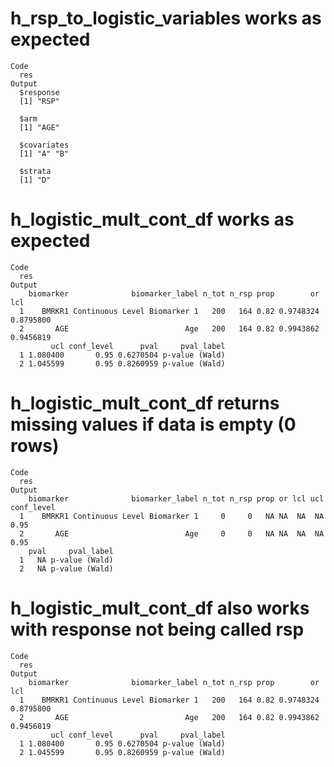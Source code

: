 # h_rsp_to_logistic_variables works as expected

    Code
      res
    Output
      $response
      [1] "RSP"
      
      $arm
      [1] "AGE"
      
      $covariates
      [1] "A" "B"
      
      $strata
      [1] "D"
      

# h_logistic_mult_cont_df works as expected

    Code
      res
    Output
        biomarker              biomarker_label n_tot n_rsp prop        or       lcl
      1    BMRKR1 Continuous Level Biomarker 1   200   164 0.82 0.9748324 0.8795800
      2       AGE                          Age   200   164 0.82 0.9943862 0.9456819
             ucl conf_level      pval     pval_label
      1 1.080400       0.95 0.6270504 p-value (Wald)
      2 1.045599       0.95 0.8260959 p-value (Wald)

# h_logistic_mult_cont_df returns missing values if data is empty (0 rows)

    Code
      res
    Output
        biomarker              biomarker_label n_tot n_rsp prop or lcl ucl conf_level
      1    BMRKR1 Continuous Level Biomarker 1     0     0   NA NA  NA  NA       0.95
      2       AGE                          Age     0     0   NA NA  NA  NA       0.95
        pval     pval_label
      1   NA p-value (Wald)
      2   NA p-value (Wald)

# h_logistic_mult_cont_df also works with response not being called rsp

    Code
      res
    Output
        biomarker              biomarker_label n_tot n_rsp prop        or       lcl
      1    BMRKR1 Continuous Level Biomarker 1   200   164 0.82 0.9748324 0.8795800
      2       AGE                          Age   200   164 0.82 0.9943862 0.9456819
             ucl conf_level      pval     pval_label
      1 1.080400       0.95 0.6270504 p-value (Wald)
      2 1.045599       0.95 0.8260959 p-value (Wald)

